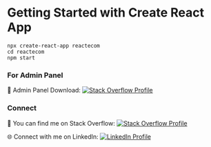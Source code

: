 # Getting Started with Create React App

```
npx create-react-app reactecom
cd reactecom
npm start
```

### For Admin Panel 

📁 Admin Panel Download: [![Stack Overflow Profile](https://img.shields.io/badge/Admin%20Panel-Download-green)](https://startbootstrap.com/template/sb-admin)


### Connect

🔗 You can find me on Stack Overflow: [![Stack Overflow Profile](https://img.shields.io/badge/Stack%20Overflow-Profile-orange)](https://stackoverflow.com/users/10623148/muhammad-umair)

🌐 Connect with me on LinkedIn: [![LinkedIn Profile](https://img.shields.io/badge/LinkedIn-Profile-blue)](https://www.linkedin.com/in/muhammad-umair-fullstack/)

